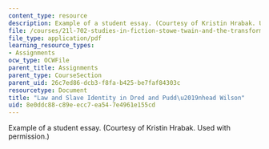 ```yaml
---
content_type: resource
description: Example of a student essay. (Courtesy of Kristin Hrabak. Used with permission.)
file: /courses/21l-702-studies-in-fiction-stowe-twain-and-the-transformation-of-19th-century-america-fall-2004/8e0ddc88c89eecc7ea547e4961e155cd_revi_pudd_dred.pdf
file_type: application/pdf
learning_resource_types:
- Assignments
ocw_type: OCWFile
parent_title: Assignments
parent_type: CourseSection
parent_uid: 26c7ed86-dcb3-f8fa-b425-be7faf84303c
resourcetype: Document
title: "Law and Slave Identity in Dred and Pudd\u2019nhead Wilson"
uid: 8e0ddc88-c89e-ecc7-ea54-7e4961e155cd
---
```

Example of a student essay. (Courtesy of Kristin Hrabak. Used with permission.)

